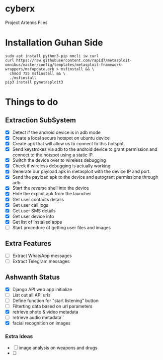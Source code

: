 # cyberx
Project Artemis Files


# Installation Guhan Side
```
sudo apt install python3-pip nmcli iw curl
curl https://raw.githubusercontent.com/rapid7/metasploit-omnibus/master/config/templates/metasploit-framework-wrappers/msfupdate.erb > msfinstall && \
  chmod 755 msfinstall && \
  ./msfinstall
pip3 install pymetasploit3
```


# Things to do

## Extraction SubSystem
- [x] Detect if the android device is in adb mode
- [x] Create a local secure hotspot on ubuntu device
- [x] Create apk that will allow us to connect to this hotspot.
- [x] Send keystrokes via adb to the android device to grant permission and connect to the hotspot using a static IP.
- [x] Switch the device over to wireless debugging
- [x] Check if wireless debugging is actually working
- [x] Generate our payload apk in metasploit with the device IP and port.
- [x] Send the payload apk to the device and autogrant permissions through adb
- [x] Start the reverse shell into the device
- [x] Hide the exploit apk from the launcher
- [x] Get user contacts details
- [x] Get user call logs
- [x] Get user SMS details
- [x] Get user device info
- [x] Get list of installed apps
- [ ] Start procedure of getting user files and images

## Extra Features

- [ ] Extract WhatsApp messages
- [ ] Extract Telegram messages

## Ashwanth Status

- [x] Django API web app initialize
- [ ] List out all API urls
- [ ] Define function for "start listening" button 
- [ ] Filterting data based on url parameters
- [x] retrieve photo & video metadata
- [ ] retrieve audio metadata``
- [x] facial recognition on images

### Extra Ideas
- [ ] image analysis on weapons and drugs
- [ ] 


